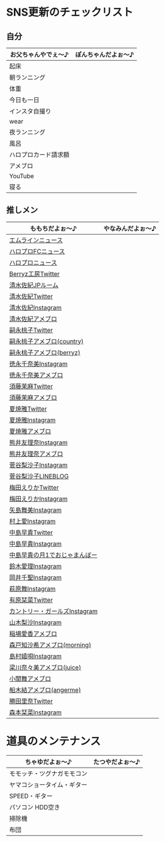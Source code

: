 # SNS更新のチェックリスト

## 自分

| お父ちゃんやでぇ～♪ | ぽんちゃんだよぉ～♪ |
|---|---|
| 起床 | |
| 朝ランニング | |
| 体重 | |
| 今日も一日 | |
| インスタ自撮り | |
| wear | |
| 夜ランニング | |
| 風呂 | |
| ハロプロカード請求額 | |
| アメブロ | |
| YouTube | |
| 寝る | |

## 推しメン

| ももちだよぉ～♪ | やなみんだよぉ～♪ |
|---|---|
| [エムラインニュース](http://www.up-fc.jp/m-line/news.php) | |
| [ハロプロFCニュース](http://www.up-fc.jp/helloproject/news.php) | |
| [ハロプロニュース](http://www.helloproject.com/news/) | |
| [Berryz工房Twitter](https://twitter.com/berryz_kobo) | |
| [清水佐紀JPルーム](http://www.jp-r.co.jp/saki_shimizu/) | |
| [清水佐紀Twitter](https://twitter.com/saki_shimizu_) | |
| [清水佐紀Instagram](https://www.instagram.com/saki___shimizu/) | |
| [清水佐紀アメブロ](https://ameblo.jp/shimizu--saki/) | |
| [嗣永桃子Twitter](https://twitter.com/jinroh_momochi) | |
| [嗣永桃子アメブロ(country)](https://ameblo.jp/countrygirls/theme-10087903784.html) | |
| [嗣永桃子アメブロ(berryz)](https://ameblo.jp/tsugunaga-momoko-blog/entrylist.html) | |
| [徳永千奈美Instagram](https://www.instagram.com/chinami.tokunaga/) | |
| [徳永千奈美アメブロ](https://ameblo.jp/tokunaga-chinami-blog/entrylist.html) | |
| [須藤茉麻Twitter](https://twitter.com/maasa_0703) | |
| [須藤茉麻アメブロ](https://ameblo.jp/sudou-maasa-blog/entrylist.html) | |
| [夏焼雅Twitter](https://twitter.com/miyaaa0825pink) | |
| [夏焼雅Instagram](https://www.instagram.com/miyaaa0825/) | |
| [夏焼雅アメブロ](https://ameblo.jp/natsuyaki-miyabi-blog/entrylist.html) | |
| [熊井友理奈Instagram](https://www.instagram.com/kumai_yurina/) | |
| [熊井友理奈アメブロ](https://ameblo.jp/kumai-yurina-blog/entrylist.html) | |
| [菅谷梨沙子Instagram](https://www.instagram.com/risako_sugaya/) | |
| [菅谷梨沙子LINEBLOG](https://lineblog.me/sugayarisako) | |
| [梅田えりかTwitter](https://twitter.com/umeda_erika) | |
| [梅田えりかInstagram](https://www.instagram.com/umeeri524/) | |
| [矢島舞美Instagram](https://www.instagram.com/maimiyajima_official_uf/) | |
| [村上愛Instagram](https://www.instagram.com/meg_5683/) | |
| [中島早貴Twitter](https://twitter.com/saki_nakajima__)| |
| [中島早貴Instagram](https://www.instagram.com/saki__nakajima__uf/) | |
| [中島早貴の月1でおじゃまんぼー](https://www.up-fc.jp/m-line/member/nakajima_saki/movie.php) | |
| [鈴木愛理Instagram](https://www.instagram.com/airisuzuki_official_uf/) | |
| [岡井千聖Instagram](https://www.instagram.com/chisatookai_official_uf/) | |
| [萩原舞Instagram](https://www.instagram.com/mai_hagiwara_22462/) | |
| [有原栞菜Twitter](https://twitter.com/kanna93_coco) | |
| [カントリー・ガールズInstagram](https://www.instagram.com/countrygirls_official/) | |
| [山木梨沙Instagram](https://www.instagram.com/risa_yamaki.official/) | |
| [稲場愛香アメブロ](https://ameblo.jp/juicejuice-official/theme-10106520232.html) | |
| [森戸知沙希アメブロ(morning)](https://ameblo.jp/morningm-13ki/theme-10103247869.html) | |
| [島村嬉唄Instagram](https://www.instagram.com/uta_0624/) | |
| [梁川奈々美アメブロ(juice)](https://ameblo.jp/juicejuice-official/theme-10103223814.html) | |
| [小関舞アメブロ](https://ameblo.jp/countrygirls/theme-10087903830.html) | |
| [船木結アメブロ(angerme)](https://ameblo.jp/angerme-ss-shin/theme-10103225326.html) | |
| [勝田里奈Twitter](https://twitter.com/rinakatsuta_) | |
| [森本栞菜Instagram](https://www.instagram.com/kanna_morimoto/) | |



# 道具のメンテナンス

| ちゃゆだよぉ～♪ | たつやだよぉ～♪ |
|---|---|
| モモッチ・ツグナガモモコン | |
| ヤマコショータイム・ギター | |
| SPEED・ギター | |
| パソコン HDD空き | |
| 掃除機 | |
| 布団 | |
